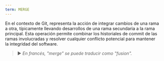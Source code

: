 ```yaml
---
term: MERGE
---
```


En el contexto de Git, representa la acción de integrar cambios de una rama a otra, típicamente llevando desarrollos de una rama secundaria a la rama principal. Esta operación permite combinar los historiales de commit de las ramas involucradas y resolver cualquier conflicto potencial para mantener la integridad del software.

> ► *En francés, "merge" se puede traducir como "fusion".*